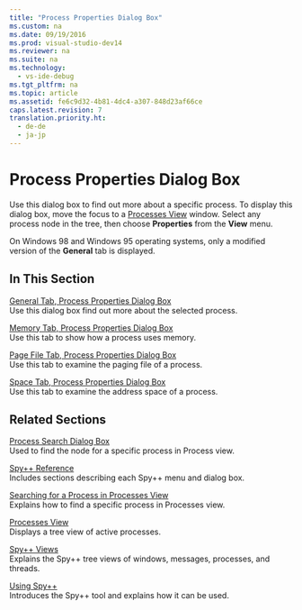```yaml
---
title: "Process Properties Dialog Box"
ms.custom: na
ms.date: 09/19/2016
ms.prod: visual-studio-dev14
ms.reviewer: na
ms.suite: na
ms.technology: 
  - vs-ide-debug
ms.tgt_pltfrm: na
ms.topic: article
ms.assetid: fe6c9d32-4b81-4dc4-a307-848d23af66ce
caps.latest.revision: 7
translation.priority.ht: 
  - de-de
  - ja-jp
---
```

# Process Properties Dialog Box
Use this dialog box to find out more about a specific process. To display this dialog box, move the focus to a [Processes View](../vs140/Processes-View.md) window. Select any process node in the tree, then choose **Properties** from the **View** menu.  
  
 On Windows 98 and Windows 95 operating systems, only a modified version of the **General** tab is displayed.  
  
## In This Section  
 [General Tab, Process Properties Dialog Box](../vs140/General-Tab--Thread-Properties-Dialog-Box.md)  
 Use this dialog box find out more about the selected process.  
  
 [Memory Tab, Process Properties Dialog Box](../vs140/Memory-Tab--Process-Properties-Dialog-Box.md)  
 Use this tab to show how a process uses memory.  
  
 [Page File Tab, Process Properties Dialog Box](../vs140/Page-File-Tab--Process-Properties-Dialog-Box.md)  
 Use this tab to examine the paging file of a process.  
  
 [Space Tab, Process Properties Dialog Box](../vs140/Space-Tab--Process-Properties-Dialog-Box.md)  
 Use this tab to examine the address space of a process.  
  
## Related Sections  
 [Process Search Dialog Box](../vs140/Process-Search-Dialog-Box.md)  
 Used to find the node for a specific process in Process view.  
  
 [Spy++ Reference](../vs140/Spy---Reference.md)  
 Includes sections describing each Spy++ menu and dialog box.  
  
 [Searching for a Process in Processes View](../vs140/How-to--Search-for-a-Process-in-Processes-View.md)  
 Explains how to find a specific process in Processes view.  
  
 [Processes View](../vs140/Processes-View.md)  
 Displays a tree view of active processes.  
  
 [Spy++ Views](../vs140/Spy---Views.md)  
 Explains the Spy++ tree views of windows, messages, processes, and threads.  
  
 [Using Spy++](../vs140/Using-Spy--.md)  
 Introduces the Spy++ tool and explains how it can be used.